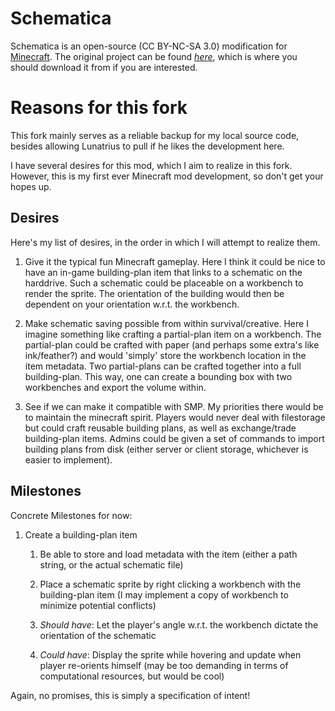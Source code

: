 # Schematica

Schematica is an open-source (CC BY-NC-SA 3.0) modification for [Minecraft](http://www.minecraft.net/). The original project can be found *[here](https://github.com/Lunatrius/Schematica)*, which is where you should download it from if you are interested. 


# Reasons for this fork
This fork mainly serves as a reliable backup for my local source code, besides allowing Lunatrius to pull if he likes the development here.

I have several desires for this mod, which I aim to realize in this fork. However, this is my first ever Minecraft mod development, so don't get your hopes up.

## Desires
Here's my list of desires, in the order in which I will attempt to realize them.

1. Give it the typical fun Minecraft gameplay. Here I think it could be nice to have an in-game building-plan item that links to a schematic on the harddrive. Such a schematic could be placeable on a workbench to render the sprite. The orientation of the building would then be dependent on your orientation w.r.t. the workbench.

2. Make schematic saving possible from within survival/creative. Here I imagine something like crafting a partial-plan item on a workbench. The partial-plan could be crafted with paper (and perhaps some extra's like ink/feather?) and would 'simply' store the workbench location in the item metadata. Two partial-plans can be crafted together into a full building-plan. This way, one can create a bounding box with two workbenches and export the volume within.

3. See if we can make it compatible with SMP. My priorities there would be to maintain the minecraft spirit. Players would never deal with filestorage but could craft reusable building plans, as well as exchange/trade building-plan items. Admins could be given a set of commands to import building plans from disk (either server or client storage, whichever is easier to implement).

## Milestones

Concrete Milestones for now:

1. Create a building-plan item

    1. Be able to store and load metadata with the item (either a path string, or the actual schematic file)
    
    2. Place a schematic sprite by right clicking a workbench with the building-plan item (I may implement a copy of workbench to minimize potential conflicts)
    
    3. _Should have_: Let the player's angle w.r.t. the workbench dictate the orientation of the schematic
    
    4. _Could have_: Display the sprite while hovering and update when player re-orients himself (may be too demanding in terms of computational resources, but would be cool)   

Again, no promises, this is simply a specification of intent!